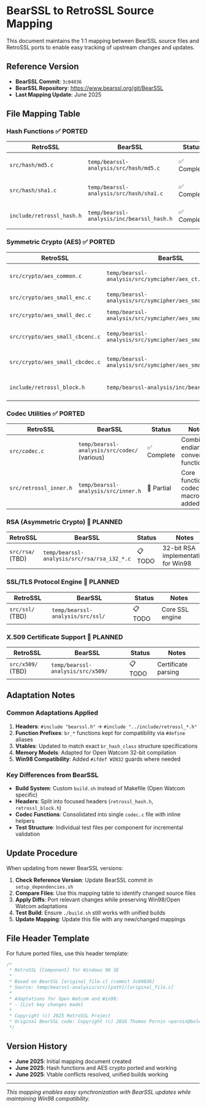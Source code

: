 # BearSSL to RetroSSL Source Mapping

This document maintains the 1:1 mapping between BearSSL source files and RetroSSL ports to enable easy tracking of upstream changes and updates.

## Reference Version
- **BearSSL Commit**: `3c04036`
- **BearSSL Repository**: https://www.bearssl.org/git/BearSSL
- **Last Mapping Update**: June 2025

## File Mapping Table

### Hash Functions ✅ PORTED
| RetroSSL | BearSSL | Status | Notes |
|----------|---------|--------|-------|
| `src/hash/md5.c` | `temp/bearssl-analysis/src/hash/md5.c` | ✅ Complete | Vtable adapted for br_hash_class |
| `src/hash/sha1.c` | `temp/bearssl-analysis/src/hash/sha1.c` | ✅ Complete | Vtable adapted for br_hash_class |
| `include/retrossl_hash.h` | `temp/bearssl-analysis/inc/bearssl_hash.h` | ✅ Complete | Win98/Open Watcom adapted |

### Symmetric Crypto (AES) ✅ PORTED  
| RetroSSL | BearSSL | Status | Notes |
|----------|---------|--------|-------|
| `src/crypto/aes_common.c` | `temp/bearssl-analysis/src/symcipher/aes_ct.c` | ✅ Complete | S-box table + key schedule |
| `src/crypto/aes_small_enc.c` | `temp/bearssl-analysis/src/symcipher/aes_small_enc.c` | ✅ Complete | Small table encryption |
| `src/crypto/aes_small_dec.c` | `temp/bearssl-analysis/src/symcipher/aes_small_dec.c` | ✅ Complete | Small table decryption |
| `src/crypto/aes_small_cbcenc.c` | `temp/bearssl-analysis/src/symcipher/aes_small_cbcenc.c` | ✅ Complete | CBC encryption wrapper |
| `src/crypto/aes_small_cbcdec.c` | `temp/bearssl-analysis/src/symcipher/aes_small_cbcdec.c` | ✅ Complete | CBC decryption wrapper |
| `include/retrossl_block.h` | `temp/bearssl-analysis/inc/bearssl_block.h` | ✅ Complete | Win98/Open Watcom adapted |

### Codec Utilities ✅ PORTED
| RetroSSL | BearSSL | Status | Notes |
|----------|---------|--------|-------|
| `src/codec.c` | `temp/bearssl-analysis/src/codec/` (various) | ✅ Complete | Combined endian conversion functions |
| `src/retrossl_inner.h` | `temp/bearssl-analysis/src/inner.h` | 🔧 Partial | Core functions, codec macros added |

### RSA (Asymmetric Crypto) 🔄 PLANNED
| RetroSSL | BearSSL | Status | Notes |
|----------|---------|--------|-------|
| `src/rsa/` (TBD) | `temp/bearssl-analysis/src/rsa/rsa_i32_*.c` | 📋 TODO | 32-bit RSA implementation for Win98 |

### SSL/TLS Protocol Engine 🔄 PLANNED  
| RetroSSL | BearSSL | Status | Notes |
|----------|---------|--------|-------|
| `src/ssl/` (TBD) | `temp/bearssl-analysis/src/ssl/` | 📋 TODO | Core SSL engine |

### X.509 Certificate Support 🔄 PLANNED
| RetroSSL | BearSSL | Status | Notes |
|----------|---------|--------|-------|
| `src/x509/` (TBD) | `temp/bearssl-analysis/src/x509/` | 📋 TODO | Certificate parsing |

## Adaptation Notes

### Common Adaptations Applied
1. **Headers**: `#include "bearssl.h"` → `#include "../include/retrossl_*.h"`
2. **Function Prefixes**: `br_*` functions kept for compatibility via `#define` aliases
3. **Vtables**: Updated to match exact `br_hash_class` structure specifications
4. **Memory Models**: Adapted for Open Watcom 32-bit compilation
5. **Win98 Compatibility**: Added `#ifdef WIN32` guards where needed

### Key Differences from BearSSL
- **Build System**: Custom `build.sh` instead of Makefile (Open Watcom specific)
- **Headers**: Split into focused headers (`retrossl_hash.h`, `retrossl_block.h`)
- **Codec Functions**: Consolidated into single `codec.c` file with inline helpers
- **Test Structure**: Individual test files per component for incremental validation

## Update Procedure

When updating from newer BearSSL versions:

1. **Check Reference Version**: Update BearSSL commit in `setup_dependencies.sh`
2. **Compare Files**: Use this mapping table to identify changed source files
3. **Apply Diffs**: Port relevant changes while preserving Win98/Open Watcom adaptations  
4. **Test Build**: Ensure `./build.sh` still works with unified builds
5. **Update Mapping**: Update this file with any new/changed mappings

## File Header Template

For future ported files, use this header template:

```c
/*
 * RetroSSL [Component] for Windows 98 SE
 * 
 * Based on BearSSL [original_file.c] (commit 3c04036)
 * Source: temp/bearssl-analysis/src/[path]/[original_file.c]
 * 
 * Adaptations for Open Watcom and Win98:
 * - [List key changes made]
 * 
 * Copyright (c) 2025 RetroSSL Project
 * Original BearSSL code: Copyright (c) 2016 Thomas Pornin <pornin@bolet.org>
 */
```

## Version History
- **June 2025**: Initial mapping document created
- **June 2025**: Hash functions and AES crypto ported and working
- **June 2025**: Vtable conflicts resolved, unified builds working

---
*This mapping enables easy synchronization with BearSSL updates while maintaining Win98 compatibility.*
